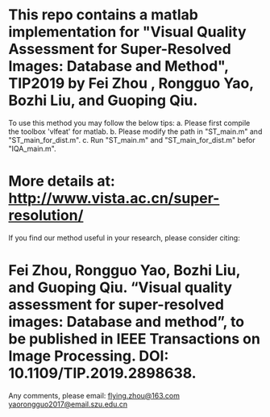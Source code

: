 This repo contains a matlab implementation for "Visual Quality Assessment for Super-Resolved Images: Database and Method", TIP2019 by Fei Zhou , Rongguo Yao, Bozhi Liu, and Guoping Qiu.
===
To use this method you may follow the below tips:
a. Please first compile the toolbox 'vlfeat' for matlab.
b. Please modify the path in "ST_main.m" and "ST_main_for_dist.m". 
c. Run "ST_main.m" and "ST_main_for_dist.m" befor "IQA_main.m".

More details at: http://www.vista.ac.cn/super-resolution/
===
If you find our method useful in your research, please consider citing:

Fei Zhou, Rongguo Yao, Bozhi Liu, and Guoping Qiu. “Visual quality assessment for super-resolved images: Database and method”, to be published in IEEE Transactions on Image Processing. DOI: 10.1109/TIP.2019.2898638.
===
Any comments, please email: flying.zhou@163.com 
                            yaorongguo2017@email.szu.edu.cn
